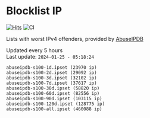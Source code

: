 # Blocklist IP

[![Hits](https://hits.seeyoufarm.com/api/count/incr/badge.svg?url=https%3A%2F%2Fgithub.com%2Fborestad%2Fblocklist-ip%2F&count_bg=%2379C83D&title_bg=%23555555&icon=&icon_color=%23E7E7E7&title=hits&edge_flat=false)](https://hits.seeyoufarm.com)  ![CI](https://img.shields.io/github/workflow/status/borestad/blocklist-ip/CI?style=flat-square)

Lists with worst IPv4 offenders, provided by [AbuseIPDB](https://www.abuseipdb.com/)

<!-- FOOTER-PLACEHOLDER -->
Updated every 5 hours<br>
Last update: `2024-01-25 - 05:18:24`
```
abuseipdb-s100-1d.ipset (23970 ip)
abuseipdb-s100-2d.ipset (29092 ip)
abuseipdb-s100-3d.ipset (32102 ip)
abuseipdb-s100-7d.ipset (37617 ip)
abuseipdb-s100-30d.ipset (58820 ip)
abuseipdb-s100-60d.ipset (82556 ip)
abuseipdb-s100-90d.ipset (103115 ip)
abuseipdb-s100-120d.ipset (128775 ip)
abuseipdb-s100-all.ipset (460088 ip)
```
